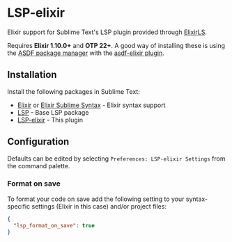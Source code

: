 # LSP-elixir

Elixir support for Sublime Text's LSP plugin provided through
[ElixirLS](https://github.com/elixir-lsp/elixir-ls/).

Requires **Elixir 1.10.0+** and **OTP 22+**. A good way of installing these is
using the [ASDF package manager](https://github.com/asdf-vm/asdf) with the
[asdf-elixir plugin](https://github.com/asdf-vm/asdf-elixir).

## Installation

Install the following packages in Sublime Text:

* [Elixir](https://packagecontrol.io/packages/Elixir) or [Elixir Sublime Syntax](https://packagecontrol.io/packages/ElixirSyntax) - Elixir syntax support
* [LSP](https://packagecontrol.io/packages/LSP) - Base LSP package
* [LSP-elixir](https://packagecontrol.io/packages/LSP-elixir) - This plugin

## Configuration

Defaults can be edited by selecting `Preferences: LSP-elixir Settings` from the
command palette.

### Format on save

To format your code on save add the following setting to your syntax-specific settings (Elixir in this case) and/or project files:

```json
{
  "lsp_format_on_save": true
}
```
